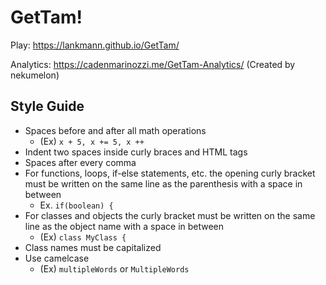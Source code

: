 # GetTam!

Play: https://lankmann.github.io/GetTam/

Analytics: https://cadenmarinozzi.me/GetTam-Analytics/
(Created by nekumelon)


## Style Guide
* Spaces before and after all math operations
  * (Ex) ```x + 5, x += 5, x ++```
* Indent two spaces inside curly braces and HTML tags
* Spaces after every comma
* For functions, loops, if-else statements, etc. the opening curly bracket must be written on the same line as the parenthesis with a space in between
  * Ex. ```if(boolean) {```
* For classes and objects the curly bracket must be written on the same line as the object name with a space in between
  * (Ex) ```class MyClass {```
* Class names must be capitalized
* Use camelcase
  * (Ex) ```multipleWords``` or ```MultipleWords```
